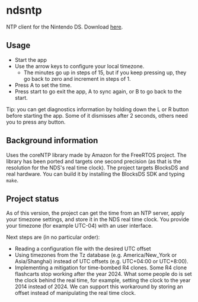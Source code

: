 # ndsntp
NTP client for the Nintendo DS. Download [here](https://github.com/IvanVeloz/ndsntp/releases).

## Usage
* Start the app
* Use the arrow keys to configure your local timezone.
  - The minutes go up in steps of 15, but if you keep pressing up, they go back to zero and increment in steps of 1.
* Press A to set the time.
* Press start to go exit the app, A to sync again, or B to go back to the start.

Tip: you can get diagnostics information by holding down the L or R button before starting the app. Some of it dismisses after 2 seconds, others need you to press any button.

## Background information
Uses the coreNTP library made by Amazon for the FreeRTOS project. The library has been ported and targets one second precision (as that is the resolution for the NDS's real time clock). The project targets BlocksDS and real hardware. You can build it by installing the BlocksDS SDK and typing `make`.

## Project status
As of this version, the project can get the time from an NTP server, apply your timezone settings, and store it in the NDS real time clock. You provide your timezone (for example UTC-04) with an user interface.

Next steps are (in no particular order):
* Reading a configuration file with the desired UTC offset
* Using timezones from the Tz database (e.g. America/New_York or Asia/Shanghai) instead of UTC offsets (e.g. UTC+04:00 or UTC+8:00).
* Implementing a mitigation for time-bombed R4 clones. Some R4 clone flashcarts stop working after the year 2024. What some people do is set the clock behind the real time, for example, setting the clock to the year 2014 instead of 2024. We can support this workaround by storing an offset instead of manipulating the real time clock.
